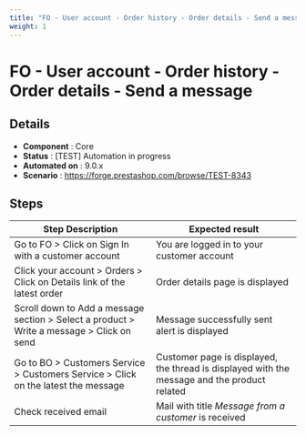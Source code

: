 ```yaml
---
title: "FO - User account - Order history - Order details - Send a message"
weight: 1
---
```


# FO - User account - Order history - Order details - Send a message
## Details
* **Component** : Core
* **Status** : [TEST] Automation in progress
* **Automated on** : 9.0.x
* **Scenario** : https://forge.prestashop.com/browse/TEST-8343

## Steps
| Step Description | Expected result |
| ----- | ----- |
| Go to FO > Click on Sign In with a customer account | You are logged in to your customer account |
| Click your account > Orders > Click on Details link of the latest order | Order details page is displayed |
| Scroll down to Add a message section >  Select a product > Write a message > Click on send | Message successfully sent alert is displayed |
| Go to BO > Customers Service > Customers Service > Click on the latest the message | Customer page is displayed, the thread is displayed with the message and the product related |
| Check received email | Mail with title _Message from a customer_ is received |
